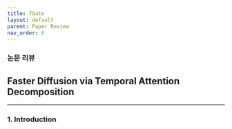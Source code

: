 ```yaml
---
title: TGate
layout: default
parent: Paper Review
nav_order: 6
---
```


### 논문 리뷰  

## Faster Diffusion via Temporal Attention Decomposition

---

### **1. Introduction**  

